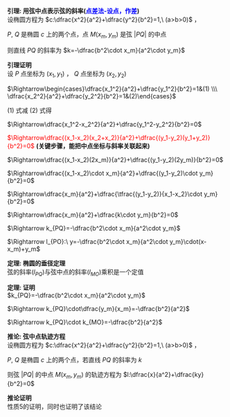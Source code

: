 **引理: 用弦中点表示弦的斜率(<font color=blue>点差法-设点，作差</font>)**  
设椭圆方程为 $c:\dfrac{x^2}{a^2}+\dfrac{y^2}{b^2}=1,\ (a>b>0)$ ，  
  
$P,\ Q$ 是椭圆 $c$ 上的两个点，点 $M(x_m,y_m)$ 是弦 $|PQ|$ 的中点  
  
则直线 $PQ$ 的斜率为 $k=-\dfrac{b^2\cdot x_m}{a^2\cdot y_m}$  
  
**引理证明**  
设 $P$ 点坐标为 $(x_1,y_1)$ ， $Q$ 点坐标为 $(x_2,y_2)$  
  
$\Rightarrow\begin{cases}\dfrac{x_1^2}{a^2}+\dfrac{y_1^2}{b^2}=1&(1)  
\\\ \dfrac{x_2^2}{a^2}+\dfrac{y_2^2}{b^2}=1&(2)\end{cases}$  
  
$(1)$ 式减 $(2)$ 式得  
  
$\Rightarrow\dfrac{x_1^2-x_2^2}{a^2}+\dfrac{y_1^2-y_2^2}{b^2}=0$  
  
<font color="red">$\Rightarrow\dfrac{(x_1-x_2)(x_2+x_2)}{a^2}+\dfrac{(y_1-y_2)(y_1+y_2)}{b^2}=0$</font> **(关键步骤，能把中点坐标与斜率关联起来)**  
  
$\Rightarrow\dfrac{(x_1-x_2)(2x_m)}{a^2}+\dfrac{(y_1-y_2)(2y_m)}{b^2}=0$  
  
$\Rightarrow\dfrac{(x_1-x_2)\cdot x_m}{a^2}+\dfrac{(y_1-y_2)\cdot y_m}{b^2}=0$  
  
$\Rightarrow\dfrac{x_m}{a^2}+\dfrac{\tfrac{(y_1-y_2)}{x_1-x_2}\cdot y_m}{b^2}=0$  
  
$\Rightarrow\dfrac{x_m}{a^2}+\dfrac{k\cdot y_m}{b^2}=0$  
  
$\Rightarrow k_{PQ}=-\dfrac{b^2\cdot x_m}{a^2\cdot y_m}$  
  
$\Rightarrow l_{PO}:\ y=-\dfrac{b^2\cdot x_m}{a^2\cdot y_m}\cdot(x-x_m)+y_m$  
  
**定理: 椭圆的垂径定理**  
弦的斜率($l_{PQ}$)与弦中点的斜率($l_{MO}$)乘积是一个定值  
  
**定理: 证明**  
$k_{PQ}=-\dfrac{b^2\cdot x_m}{a^2\cdot y_m}$  
  
$\Rightarrow k_{PQ}\cdot\dfrac{y_m}{x_m}=-\dfrac{b^2}{a^2}$  
  
$\Rightarrow k_{PQ}\cdot k_{MO}=-\dfrac{b^2}{a^2}$  
  
**推论: 弦中点轨迹方程**  
设椭圆方程为 $c:\dfrac{x^2}{a^2}+\dfrac{y^2}{b^2}=1,\ (a>b>0)$ ，  
  
$P,\ Q$ 是椭圆 $c$ 上的两个点，若直线 $PQ$ 的斜率为 $k$  
  
则弦 $|PQ|$ 的中点 $M(x_m,y_m)$ 的轨迹方程为 $l:\dfrac{x}{a^2}+\dfrac{ky}{b^2}=0$  
  
**推论证明**  
性质5的证明，同时也证明了该结论  
